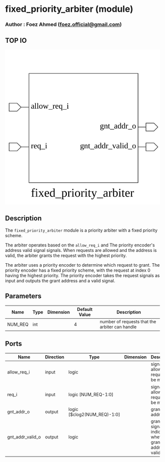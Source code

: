 # fixed_priority_arbiter (module)

### Author : Foez Ahmed (foez.official@gmail.com)

## TOP IO
<img src="./fixed_priority_arbiter_top.svg">

## Description

The `fixed_priority_arbiter` module is a priority arbiter with a fixed priority scheme.

The arbiter operates based on the `allow_req_i` and The priority encoder's address valid signal
signals. When requests are allowed and the address is valid, the arbiter grants the request with
the highest priority.

The arbiter uses a priority encoder to determine which request to grant. The priority encoder has
a fixed priority scheme, with the request at index 0 having the highest priority. The priority
encoder takes the request signals as input and outputs the grant address and a valid signal.

## Parameters
|Name|Type|Dimension|Default Value|Description|
|-|-|-|-|-|
|NUM_REQ|int||4|number of requests that the arbiter can handle|

## Ports
|Name|Direction|Type|Dimension|Description|
|-|-|-|-|-|
|allow_req_i|input|logic|| signal that allows requests to be made|
|req_i|input|logic [NUM_REQ-1:0]|| signal that allows requests to be made|
|gnt_addr_o|output|logic [$clog2(NUM_REQ)-1:0]|| grant address|
|gnt_addr_valid_o|output|logic|| grant valid signal. It indicates whether the grant address is valid|
